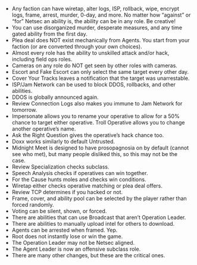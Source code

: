 
- Any faction can have wiretap, alter logs, ISP, rollback, wipe, encrypt logs, frame, arrest, murder, 0-day, and more. No matter how “against” or “for” Netsec an ability is, the ability can be in any role. Be creative!
- You can use disorganized murder, desperate measures, and any time gated ability from the first day.
- Plea deal does NOT exist mechanically from Agents. You start from your faction (or are converted through your own choices).
- Almost every role has the ability to unskilled attack and/or hack, including field ops roles.
- Cameras on any role do NOT get seen by other roles with cameras.
- Escort and Fake Escort can only select the same target every other day.
- Cover Your Tracks leaves a notification that the target was unarrestable.
- ISP/Jam Network can be used to block DDOS, rollbacks, and other abilities.
- DDOS is globally announced again.
- Review Connection Logs also makes you immune to Jam Network for tomorrow.
- Impersonate allows you to rename your operative to allow for a 50% chance to target either operative. Troll Operative allows you to change another operative’s name.
- Ask the Right Question gives the operative’s hack chance too.
- Doxx works similarly to default Untrusted.
- Midnight Meet is designed to have prosopagnosia on by default (cannot see who met), but many people disliked this, so this may not be the case.
- Review Specialization checks subclass.
- Speech Analysis checks if operatives can win together.
- For the Cause hunts moles and checks win conditions.
- Wiretap either checks operative matching or plea deal offers.
- Review TCP determines if you hacked or not.
- Frame, cover, and ability pool can be selected by the player rather than forced randomly.
- Voting can be silent, shown, or forced.
- There are abilities that can use Broadcast that aren’t Operation Leader.
- There are abilities to manually upload intel for others to download.
- Agents can be arrested when framed. Yep.
- Root does not instantly lose or win the game.
- The Operation Leader may not be Netsec aligned.
- The Agent Leader is now an offensive subclass role.
- There are many other changes, but these are the critical ones.

<br>
